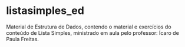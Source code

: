 # listasimples_ed
Material de Estrutura de Dados, contendo o material e exercícios do conteúdo de Lista Simples, ministrado em aula pelo professor: Ícaro de Paula Freitas. 
